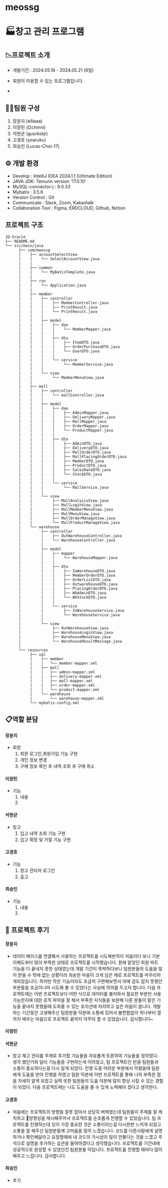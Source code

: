 # meossg


# 🏭창고 관리 프로그램

## 📉프로젝트 소개
* 개발기간 : 2024.05.16 - 2024.05.21 (6일)
* 회원이 이용할 수 있는 프로그램입니다.

*
## 🧑‍💻팀원 구성
1. 장윤지 (elliaaa)
2. 이창민 (l2chmnl)
3. 석현균 (gusrbstjr)
4. 고경호 (yoaruku)
5. 최승인 (Lucas-Choi-17)

## ⚙️ 개발 환경
* Develop : IntelliJ IDEA 2024.1.1 (Ultimate Edition)
* JAVA JDK: Temurin version '17.0.10'
* MySQL-connector-j : 8.0.33
* Mybatis : 3.5.6
* Version Control : Git
* Communicate : Slack, Zoom, Kakaotalk
* Collaboration Tool : Figma, ERDCLOUD, Github, Notion

## 프로젝트 구조

```
JD-5racle
├── README.md
└── src/main/java
      ├── com/meossg
      |    ├── accountSelectView
      |    |    └── SelectAccountView.java
      |    |
      |    ├── common
      |    |    └── MyBatisTemplate.java
      |    |
      |    ├── run
      |    |    └── Application.java
      |    |
      |    ├── member
      |    |    ├── controller
      |    |    |    ├── MemberController.java
      |    |    |    ├── PrintResult.java
      |    |    |    └── PrintResult.java
      |    |    |
      |    |    ├── model
      |    |    |    ├── dao
      |    |    |    |    └── MemberMapper.java
      |    |    |    |
      |    |    |    ├── dto
      |    |    |    |    ├── ItemDTO.java
      |    |    |    |    ├── OrderPurchaseDTO.java
      |    |    |    |    └── UserDTO.java
      |    |    |    |
      |    |    |    └── service
      |    |    |         └── MemberService.java
      |    |    |
      |    |    └── view
      |    |         └── MemberMenuView.java
      |    |
      |    ├── mall
      |    |    ├── controller
      |    |    |    └── mallController.java
      |    |    |
      |    |    ├── model
      |    |    |    ├── dao
      |    |    |    |    ├── AdminMapper.java
      |    |    |    |    ├── DeliveryMapper.java
      |    |    |    |    ├── MallMapper.java
      |    |    |    |    ├── OrderMapper.java
      |    |    |    |    └── ProductMapper.java
      |    |    |    |
      |    |    |    ├── dto
      |    |    |    |    ├── AdminDTO.java
      |    |    |    |    ├── DeliveryDTO.java
      |    |    |    |    ├── MallOrderDTO.java
      |    |    |    |    ├── MallPlacingOrderDTO.java
      |    |    |    |    ├── MemberDTO.java
      |    |    |    |    ├── ProductDTO.java
      |    |    |    |    ├── SalesRateDTO.java
      |    |    |    |    └── StockDTO.java
      |    |    |    |
      |    |    |    └── service
      |    |    |         └── MallService.java
      |    |    |
      |    |    └── view
      |    |         ├── MallAnalysisView.java
      |    |         ├── MallLoginView.java
      |    |         ├── MallMemberMenuView.java
      |    |         ├── MallMenuView.java
      |    |         ├── MallOrderManageView.java
      |    |         └── MallProductManageView.java
      |    └── warehouse
      |         ├── controller
      |         |    ├── OutWarehouseController.java
      |         |    └── WarehouseController.java
      |         |
      |         ├── model
      |         |    ├── mapper
      |         |    |    └── WarehouseMapper.java
      |         |    |
      |         |    ├── dto
      |         |    |    ├── InWarehouseDTO.java
      |         |    |    ├── MemberOrderDTO.java
      |         |    |    ├── OrderListDTO.java
      |         |    |    ├── OutwarehouseDTO.java
      |         |    |    ├── PlacingOrderDTO.java
      |         |    |    ├── WhAdminDTO.java
      |         |    |    └── WhStockDTO.java
      |         |    |
      |         |    └── service
      |         |         ├── InWarehouseService.java
      |         |         └── WarehouseService.java
      |         |
      |         └── view
      |              ├── OutWarehouseView.java
      |              ├── WarehouseLoginView.java
      |              ├── WarehouseMenuView.java
      |              └── WarehouseResultMessage.java
      |
      └── resources
           ├── sql
           |    ├── member
           |    |   └── member-mapper.xml
           |    ├── mall
           |    |   ├── admin-mapper.xml
           |    |   ├── delivery-mapper.xml
           |    |   ├── mall-mapper.xml
           |    |   ├── order-mapper.xml
           |    |   └── product-mapper.xml
           |    └── warehouse
           |        └── warehouse-mapper.xml
           └── mybatis-config.xml
```


## 📋역할 분담

#### 장윤지
* 회원
  1. 회원 로그인,회원가입 기능 구현
  2. 개인 정보 변경
  3. 구매 정보 확인 후 내역 조회 후 구매 취소


#### 이창민
* 기능
  1. 내용
  2.

#### 석현균
* 창고
  1. 입고 내역 조회 기능 구현
  2. 입고 확정 및 거절 기능 구현

#### 고경호
* 기능
  1. 창고 관리자 로그인
  2. 출고

#### 최승인
* 기능
  1. 내용
  2.

## 📕 프로젝트 후기

#### 장윤지
* 데이터 베이스를 연결해서 사용하는 프로젝트를 시도해본적이 처음이다 보니 기본 이해도부터 많이 부족한 상태로 프로젝트를 시작했습니다.
  원래 맡았던 회원 파트 기능을 다 끝내지 못한 상태였는데 개발 기간이 촉박하다보니 팀원분들의 도움을 많이 받을 수 밖에 없는 상황이라 죄송한 마음이 크게 남은 채로 프로젝트를 마무리하게되었습니다.
  하지만 작은 기능이라도 조금씩 구현해보면서 아예 감도 잡지 못했던 부분들을 조금이나마 시도해 볼 수 있었다는 사실에 의의를 두고자 합니다.
  다음 프로젝트때는 이번 프로젝트보다 어떤 식으로 데이터를 불러와서 필요한 부분만 사용가능한지에 대한 로직 파악을 잘 해서 부족한 지식들을 보완해 다른 분들이 맡은 기능을 끝내지 못했을때 도와줄 수 있는 포지션에 자리하고 싶은 마음이 큽니다.
  개발하는 기간동안 고생해주신 팀원분들 덕분에 소통에 있어서 불편함없이 하나부터 열까지 배우는 마음으로 프로젝트 끝까지 마무리 할 수 있었습니다. 감사합니다~

#### 이창민


#### 석현균
* 창고 재고 관리를 주제로 추가할 기능들을 자유롭게 토론하여 기능들을 정하였다.
생각 했던거와 달리 기능들을 구현하는게 어려웠고, 팀 프로젝트인 만큼 팀원들과 소통이 중요하다는걸 다시 알게 되었다.
진행 도중 어려운 부분에서 막혔을때 팀원에게 도움을 받아 진행을 하였고 팀원 덕분에 이번 프로젝트를 통해 나의 부족한 점을 자세히 알게 되었고 실력 또한 팀원들의 도움 덕분에 많이 향상 시킬 수 있는 경험이 되었다.
다음 프로젝트때는 나도 도움을 줄 수 있게 노력해야 겠다고 생각한다.

#### 고경호
* 처음에는 프로젝트의 방향을 잘못 잡아서 상당히 버벅였는데 팀원들이 주제를 잘 캐치하고 방향성을 제시해주어서 프로젝트를 순조롭게 진행할 수 있었습니다.
  팀 프로젝트를 진행하는데 있어 가장 중요한 것은 소통이라는걸 다시한번 느끼게 되었고 소통을 잘 해주신 팀원분들께 고마움을 많이 느꼈습니다.
  코드를 다른사람에게 설명하거나 확인해달라고 요청할때에 내 코드의 가시성이 많이 안좋다는 것을 느꼈고 주석으로 설명을 추가하는 습관을 들여야겠다고 생각했습니다.
  프로젝트를 기간내에 성공적으로 완성할 수 있었던건 팀원분들 덕입니다. 프로젝트를 진행할 때마다 많이 배우고 느낍니다. 감사합니다.

#### 최승인
* 후기

